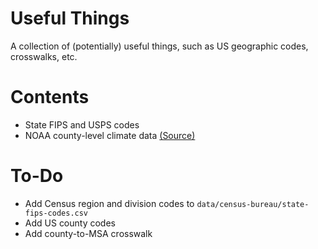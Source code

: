 # Useful Things
 A collection of (potentially) useful things, such as US geographic codes, crosswalks, etc.

# Contents
- State FIPS and USPS codes
- NOAA county-level climate data [(Source)](https://www.ncei.noaa.gov/news/noaa-offers-climate-data-counties)

# To-Do
- Add Census region and division codes to `data/census-bureau/state-fips-codes.csv`
- Add US county codes
- Add county-to-MSA crosswalk
